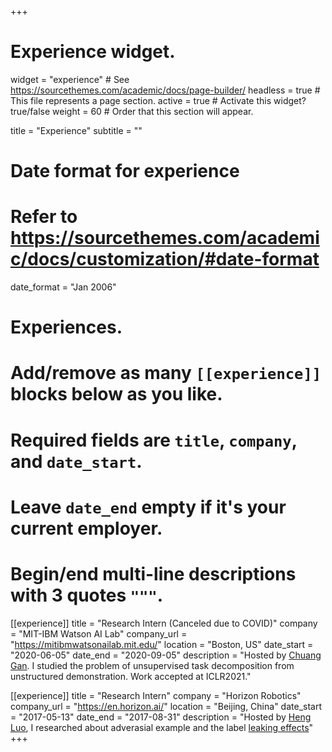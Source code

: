 +++
# Experience widget.
widget = "experience"  # See https://sourcethemes.com/academic/docs/page-builder/
headless = true  # This file represents a page section.
active = true  # Activate this widget? true/false
weight = 60  # Order that this section will appear.

title = "Experience"
subtitle = ""

# Date format for experience
#   Refer to https://sourcethemes.com/academic/docs/customization/#date-format
date_format = "Jan 2006"

# Experiences.
#   Add/remove as many `[[experience]]` blocks below as you like.
#   Required fields are `title`, `company`, and `date_start`.
#   Leave `date_end` empty if it's your current employer.
#   Begin/end multi-line descriptions with 3 quotes `"""`.
[[experience]]
  title = "Research Intern (Canceled due to COVID)"
  company = "MIT-IBM Watson AI Lab"
  company_url = "https://mitibmwatsonailab.mit.edu/"
  location = "Boston, US"
  date_start = "2020-06-05"
  date_end = "2020-09-05"
  description = "Hosted by [Chuang Gan](http://people.csail.mit.edu/ganchuang/). I studied the problem of unsupervised task decomposition from unstructured demonstration. Work accepted at ICLR2021."

[[experience]]
  title = "Research Intern"
  company = "Horizon Robotics"
  company_url = "https://en.horizon.ai/"
  location = "Beijing, China"
  date_start = "2017-05-13"
  date_end = "2017-08-31"
  description = "Hosted by [Heng Luo](https://sites.google.com/site/hengluo2013/), I researched about adverasial example and the label [leaking effects](/post/label_leak)"
+++
